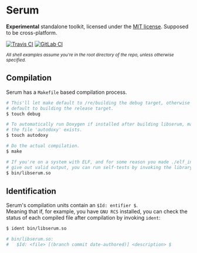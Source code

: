 # Serum
**Experimental** standalone toolkit, licensed under the [MIT license](./COPYING.md). Supposed to be cross-platform.

[![Travis CI](https://travis-ci.org/icecubetray/serum.svg?branch=rewrite)](https://travis-ci.org/icecubetray/serum)
[![GitLab CI](https://gitlab.com/icecubetray/serum/badges/rewrite/pipeline.svg)](https://gitlab.com/icecubetray/serum/commits/rewrite)

<sup>*All shell examples assume you're in the root directory of the repo, unless otherwise specified.*</sup>

## Compilation ##
Serum has a `Makefile` based compilation process.
```sh
# This'll let make default to /re/building the debug target, otherwise it'll
# default to building the release target.
$ touch debug

# To automatically run Doxygen if installed after building libserum, make sure
# the file 'autodoxy' exists.
$ touch autodoxy

# Do the actual compilation.
$ make

# If you're on a system with ELF, and for some reason you made ./elf_interp.sh
# give out valid output, you can run self-tests by invoking the library itself:
$ bin/libserum.so
```

## Identification ##
Serum's compilation units contain an `$Id: entifier $`.<br/>
Meaning that if, for example, you have `GNU RCS` installed, you can check the status of each compiled file after compilation by invoking `ident`:
```sh
$ ident bin/libserum.so

# bin/libserum.so:
#	$Id: <file> [(branch commit date-authored)] <description> $
```
